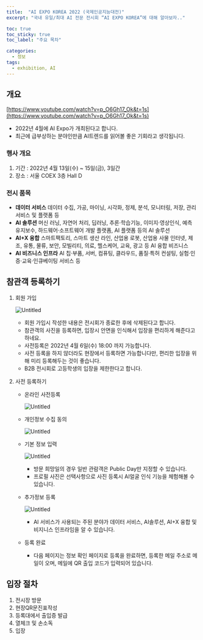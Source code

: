 ```yaml
---
title:  "AI EXPO KOREA 2022 (국제인공지능대전)"
excerpt: "국내 유일/최대 AI 전문 전시회 “AI EXPO KOREA”에 대해 알아보자.."

toc: true
toc_sticky: true
toc_label: "주요 목차"

categories:
  - 정보
tags:
  - exhibition, AI
---
```

## 개요

[https://www.youtube.com/watch?v=p_O6Gh17_Ok&t=1s](https://www.youtube.com/watch?v=p_O6Gh17_Ok&t=1s)

- 2022년 4월에 AI Expo가 개최된다고 합니다.
- 최근에 급부상하는 분야인만큼 AI트렌드를 읽어볼 좋은 기회라고 생각됩니다.

### 행사 개요

1. 기간 : 2022년 4월 13일(수) ~ 15일(금), 3일간
2. 장소 : 서울 COEX 3층 Hall D

### 전시 품목

- **데이터 서비스**
데이터 수집, 가공, 마이닝, 시각화, 정제, 분석, 모니터링, 저장, 관리 서비스 및 플랫폼 등
- **AI 솔루션**
머신 러닝, 자연어 처리, 딥러닝, 추론·학습기능, 이미지·영상인식, 예측 유지보수, 하드웨어·소프트웨어 개발 플랫폼, AI 플랫폼 등의 AI 솔루션
- **AI+X 융합**
스마트팩토리, 스마트 생산 라인, 산업용 로봇, 산업용 사물 인터넷, 제조, 유통, 물류, 보안, 모빌리티, 의료, 헬스케어, 교육, 광고 등 AI 융합 비즈니스
- **AI 비즈니스 인프라**
AI 칩·부품, 서버, 컴퓨팅, 클라우드, 품질·특허 컨설팅, 실험·인증·교육·인큐베이팅 서비스 등

## 참관객 등록하기

1. 회원 가입
    
    ![Untitled](https://withmaster.github.io/assets/images/2021-12-21-AI_EXPO_KOREA_2022/Untitled.png)
    
    - 회원 가입시 작성한 내용은 전시회가 종료한 후에 삭제된다고 합니다.
    - 참관객의 사진을 등록하면, 입장시 안면을 인식해서 입장을 편리하게 해준다고 하네요.
    - 사전등록은 2022년 4월 6일(수) 18:00 까지 가능합니다.
    - 사전 등록을 하지 않더라도 현장에서 등록하면 가능합니다만, 편리한 입장을 위해 미리 등록해두는 것이 좋습니다.
    - B2B 전시회로 고등학생의 입장을 제한한다고 합니다.
2. 사전 등록하기
    - 온라인 사전등록
        
        ![Untitled](https://withmaster.github.io/assets/images/2021-12-21-AI_EXPO_KOREA_2022/Untitled%201.png)
        
    - 개인정보 수집 동의
        
        ![Untitled](https://withmaster.github.io/assets/images/2021-12-21-AI_EXPO_KOREA_2022/Untitled%202.png)
        
    - 기본 정보 입력
        
        ![Untitled](https://withmaster.github.io/assets/images/2021-12-21-AI_EXPO_KOREA_2022/Untitled%203.png)
        
        - 방문 희망일의 경우 일반 관람객은 Public Day만 지정할 수 있습니다.
        - 프로필 사진은 선택사항으로 사진 등록시 AI얼굴 인식 기능을 체험해볼 수 있습니다.
    - 추가정보 등록
        
        ![Untitled](https://withmaster.github.io/assets/images/2021-12-21-AI_EXPO_KOREA_2022/Untitled%204.png)
        
        - AI 서비스가 사용되는 주된 분야가 데이터 서비스, AI솔루션, AI+X 융합 및 비지니스 인프라임을 알 수 있습니다.
    - 등록 완료
        - 다음 페이지는 정보 확인 페이지로 등록을 완료하면, 등록한 메일 주소로 메일이 오며, 메일에 QR 출입 코드가 입력되어 있습니다.

## 입장 절차

1. 전시장 방문
2. 현장QR문진표작성
3. 등록대에서 출입증 발급
4. 열체크 및 손소독
5. 입장